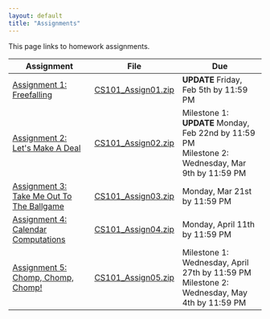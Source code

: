 ```yaml
---
layout: default
title: "Assignments"
---
```


This page links to homework assignments.

Assignment | File | Due
---------- | ---- | ---
[Assignment 1: Freefalling](assign01.html) | [CS101\_Assign01.zip](src/CS101_Assign01.zip) | **UPDATE** Friday, Feb 5th by 11:59 PM
[Assignment 2: Let's Make A Deal](assign02.html) | [CS101\_Assign02.zip](src/CS101_Assign02.zip) | Milestone 1: **UPDATE** Monday, Feb 22nd by 11:59 PM<br>Milestone 2: Wednesday, Mar 9th by 11:59 PM
[Assignment 3: Take Me Out To The Ballgame](assign03.html) | [CS101\_Assign03.zip](src/CS101_Assign03.zip) | Monday, Mar 21st by 11:59 PM
[Assignment 4: Calendar Computations](assign04.html) | [CS101\_Assign04.zip](src/CS101_Assign04.zip) | Monday, April 11th by 11:59 PM
[Assignment 5: Chomp, Chomp, Chomp!](assign05.html) | [CS101\_Assign05.zip](src/CS101_Assign05.zip) | Milestone 1: Wednesday, April 27th by 11:59 PM<br>Milestone 2: Wednesday, May 4th by 11:59 PM





<!--
[Assignment 2: Let's Make A Deal](assign02.html) | [CS101\_Assign02.zip](CS101_Assign02.zip) | Milestone 1: Wednesday, Feb 11th by 11:59 PM<br>Milestone 2: <strike>Tuesday, Feb 24th</strike>Wednesday, Feb 25th by 11:59 PM
[Assignment 3: Take Me Out To The Ballgame](assign03.html) | [CS101\_Assign03.zip](CS101_Assign03.zip) | Friday, Mar 13th by 11:59 PM
[Assignment 4: Calendar Computations](assign04.html) | [CS101\_Assign04.zip](CS101_Assign04.zip) | Thursday, March 26th by 11:59 PM
[Assignment 5: Conway's Game of Life](assign05.html) | [CS101\_Assign05.zip](CS101_Assign05.zip) | Milestone 1: <strike>Friday, April 10th</strike> Monday, April 13th by 11:59 PM<br>Milestone 2: <strike>Friday, April 17th</strike> Monday, April 20th by 11:59 PM
[Assignment 6: Snake](assign06.html) | [CS101\_Assign06.zip](CS101_Assign06.zip) | Tuesday, May 5th by 11:59 PM
-->

<!-- vim:set wrap: ­-->
<!-- vim:set linebreak: -->
<!-- vim:set nolist: -->
